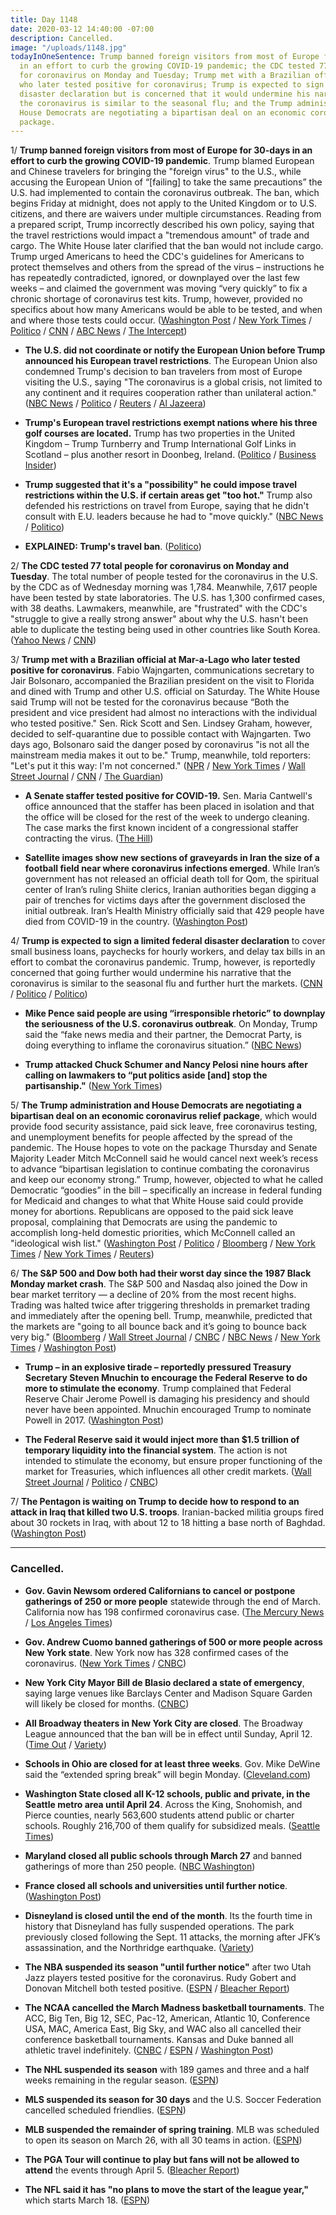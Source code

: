 ```yaml
---
title: Day 1148
date: 2020-03-12 14:40:00 -07:00
description: Cancelled.
image: "/uploads/1148.jpg"
todayInOneSentence: Trump banned foreign visitors from most of Europe for 30-days
  in an effort to curb the growing COVID-19 pandemic; the CDC tested 77 total people
  for coronavirus on Monday and Tuesday; Trump met with a Brazilian official at Mar-a-Lago
  who later tested positive for coronavirus; Trump is expected to sign a limited federal
  disaster declaration but is concerned that it would undermine his narrative that
  the coronavirus is similar to the seasonal flu; and the Trump administration and
  House Democrats are negotiating a bipartisan deal on an economic coronavirus relief
  package.
---
```


1/ **Trump banned foreign visitors from most of Europe for 30-days in an effort to curb the growing COVID-19 pandemic**. Trump blamed European and Chinese travelers for bringing the "foreign virus" to the U.S., while accusing the European Union of “\[failing\] to take the same precautions” the U.S. had implemented to contain the coronavirus outbreak. The ban, which begins Friday at midnight, does not apply to the United Kingdom or to U.S. citizens, and there are waivers under multiple circumstances. Reading from a prepared script, Trump incorrectly described his own policy, saying that the travel restrictions would impact a "tremendous amount" of trade and cargo. The White House later clarified that the ban would not include cargo. Trump urged Americans to heed the CDC's guidelines for Americans to protect themselves and others from the spread of the virus – instructions he has repeatedly contradicted, ignored, or downplayed over the last few weeks – and claimed the government was moving “very quickly” to fix a chronic shortage of coronavirus test kits. Trump, however, provided no specifics about how many Americans would be able to be tested, and when and where those tests could occur. ([Washington Post](https://www.washingtonpost.com/politics/besieged-trump-announces-drastic-measures-in-effort-to-stem-coronavirus-pandemic/2020/03/11/e99983a4-63dc-11ea-acca-80c22bbee96f_story.html) / [New York Times](https://www.nytimes.com/2020/03/12/us/politics/trump-coronavirus-address.html) / [Politico](https://www.politico.com/news/2020/03/11/trump-oval-office-coronavirus-address-126121) / [CNN](https://www.cnn.com/2020/03/11/politics/coronavirus-trump-foreign-virus/) / [ABC News](https://abcnews.go.com/Politics/trump-announces-travel-europe-restricted-amid-coronavirus-threat/story?id=69543646) / [The Intercept](https://theintercept.com/2020/03/12/trump-mistakenly-announces-ban-travel-imports-europe-backtracks/))

* **The U.S. did not coordinate or notify the European Union before Trump announced his European travel restrictions**. The European Union also condemned Trump's decision to ban travelers from most of Europe visiting the U.S., saying "The coronavirus is a global crisis, not limited to any continent and it requires cooperation rather than unilateral action." ([NBC News](https://www.nbcnews.com/news/world/coronavirus-europe-wakes-chaos-confusion-trump-restricts-travel-n1156286) / [Politico](https://www.politico.eu/article/eu-leaders-condemn-trumps-travel-ban/) / [Reuters](https://www.reuters.com/article/us-health-coronavirus-eu-reaction-idUSKBN20Z0F7) / [Al Jazeera](https://www.aljazeera.com/news/2020/03/anger-confusion-europe-trump-issues-coronavirus-travel-ban-200312084745167.html))

* **Trump's European travel restrictions exempt nations where his three golf courses are located.** Trump has two properties in the United Kingdom – Trump Turnberry and Trump International Golf Links in Scotland – plus another resort in Doonbeg, Ireland. ([Politico](https://www.politico.com/news/2020/03/12/trump-coronavirus-travel-europe-resorts-126808) / [Business Insider](https://www.businessinsider.com/coronavirus-trump-europe-travel-ban-exclude-uk-ireland-golf-courses-2020-3))

* **Trump suggested that it's a "possibility" he could impose travel restrictions within the U.S. if certain areas get "too hot."** Trump also defended his restrictions on travel from Europe, saying that he didn't consult with E.U. leaders because he had to "move quickly." ([NBC News](https://www.nbcnews.com/politics/politics-news/trump-restricting-travel-u-s-possibility-if-coronavirus-pandemic-gets-n1156851) / [Politico](https://www.politico.com/news/2020/03/12/mike-pence-trump-europe-travel-ban-details-126904))

* **EXPLAINED: Trump's travel ban**. ([Politico](https://www.politico.eu/article/coronavirus-donald-trump-europe-travel-ban-explained/))

2/ **The CDC tested 77 total people for coronavirus on Monday and Tuesday**. The total number of people tested for the coronavirus in the U.S. by the CDC as of Wednesday morning was 1,784. Meanwhile, 7,617 people have been tested by state laboratories. The U.S. has 1,300 confirmed cases, with 38 deaths. Lawmakers, meanwhile, are "frustrated" with the CDC's "struggle to give a really strong answer" about why the U.S. hasn't been able to duplicate the testing being used in other countries like South Korea. ([Yahoo News](https://news.yahoo.com/cdc-tested-only-77-people-this-week-coronavirus-testing-slow-around-the-nation-153646616.html) / [CNN](https://www.cnn.com/2020/03/12/politics/congress-outrage-testing-covid-19/index.html))

3/ **Trump met with a Brazilian official at Mar-a-Lago who later tested positive for coronavirus**. Fabio Wajngarten, communications secretary to Jair Bolsonaro, accompanied the Brazilian president on the visit to Florida and dined with Trump and other U.S. official on Saturday. The White House said Trump will not be tested for the coronavirus because “Both the president and vice president had almost no interactions with the individual who tested positive."  Sen. Rick Scott and Sen. Lindsey Graham, however, decided to self-quarantine due to possible contact with Wajngarten. Two days ago, Bolsonaro said the danger posed by coronavirus "is not all the mainstream media makes it out to be." Trump, meanwhile, told reporters: "Let's put it this way: I'm not concerned." ([NPR](https://www.npr.org/2020/03/12/815022706/brazilian-official-who-met-trump-last-weekend-tests-positive-for-coronavirus) / [New York Times](https://www.nytimes.com/2020/03/12/us/politics/trump-brazil-coronavirus.html) / [Wall Street Journal](https://www.wsj.com/articles/congress-closes-u-s-capitol-to-the-general-public-11584026289) / [CNN](https://www.cnn.com/2020/03/12/americas/brazil-bolsonaro-coronavirus-aide-scli-intl/index.html) / [The Guardian](https://www.theguardian.com/world/2020/mar/12/trump-coronavirus-photo-brazilian-aide-bolsonaro-contact-latest))

* **A Senate staffer tested positive for COVID-19.** Sen. Maria Cantwell's office announced that the staffer has been placed in isolation and that the office will be closed for the rest of the week to undergo cleaning. The case marks the first known incident of a congressional staffer contracting the virus. ([The Hill](https://thehill.com/homenews/senate/487162-senate-staffer-tests-positive-for-coronavirus))

* **Satellite images show new sections of graveyards in Iran the size of a football field near where coronavirus infections emerged**.  While Iran’s government has not released an official death toll for Qom, the spiritual center of Iran’s ruling Shiite clerics, Iranian authorities began digging a pair of trenches for victims days after the government disclosed the initial outbreak. Iran’s Health Ministry officially said that 429 people have died from COVID-19 in the country. ([Washington Post](https://www.washingtonpost.com/graphics/2020/world/iran-coronavirus-outbreak-graves/))

4/ **Trump is expected to sign a limited federal disaster declaration** to cover small business loans, paychecks for hourly workers, and delay tax bills in an effort to combat the coronavirus pandemic. Trump, however, is reportedly concerned that going further would undermine his narrative that the coronavirus is similar to the seasonal flu and further hurt the markets. ([CNN](https://www.cnn.com/2020/03/12/politics/trump-disaster-declaration/) / [Politico](https://www.politico.com/news/2020/03/11/trump-emergency-declaration-coronavirus-message-125902) / [Politico](https://www.politico.com/news/2020/03/12/trump-coronavirus-funding-order-127331))

* **Mike Pence said people are using “irresponsible rhetoric” to downplay the seriousness of the U.S. coronavirus outbreak**. On Monday, Trump said the “fake news media and their partner, the Democrat Party, is doing everything to inflame the coronavirus situation.” ([NBC News](https://www.nbcnews.com/politics/white-house/pence-says-there-s-been-irresponsible-rhetoric-people-downplaying-coronavirus-n1156371))

* **Trump attacked Chuck Schumer and Nancy Pelosi nine hours after calling on lawmakers to “put politics aside \[and\] stop the partisanship."** ([New York Times](https://www.nytimes.com/2020/03/12/us/politics/trump-coronavirus.html))

5/ **The Trump administration and House Democrats are negotiating a bipartisan deal on an economic coronavirus relief package**, which would provide food security assistance, paid sick leave, free coronavirus testing, and unemployment benefits for people affected by the spread of the pandemic. The House hopes to vote on the package Thursday and Senate Majority Leader Mitch McConnell said he would cancel next week’s recess to advance “bipartisan legislation to continue combating the coronavirus and keep our economy strong.” Trump, however, objected to what he called Democratic “goodies” in the bill – specifically an increase in federal funding for Medicaid and changes to what that White House said could provide money for abortions. Republicans are opposed to the paid sick leave proposal, complaining that Democrats are using the pandemic to accomplish long-held domestic priorities, which McConnell called an "ideological wish list." ([Washington Post](https://www.washingtonpost.com/powerpost/republican-leaders-dismiss-house-coronavirus-relief-bill-leaving-action-uncertain/2020/03/12/ff585b4e-6467-11ea-b3fc-7841686c5c57_story.html) / [Politico](https://www.politico.com/news/2020/03/12/democrats-to-pass-coronavirus-economic-relief-package-126961) / [Bloomberg](https://www.bloomberg.com/news/articles/2020-03-12/trump-says-he-won-t-back-virus-bill-with-democratic-goodies) / [New York Times](https://www.nytimes.com/2020/03/12/us/politics/trump-house-coronavirus-relief-bill.html) / [New York Times](https://www.nytimes.com/2020/03/12/world/coronavirus-live-news-updates.html) / [Reuters](https://www.reuters.com/article/us-health-coronavirus-usa-mcconnell/u-s-senate-republican-leader-blasts-houses-coronavirus-bill-idUSKBN20Z29P))

6/ **The S&P 500 and Dow both had their worst day since the 1987 Black Monday market crash**. The S&P 500 and Nasdaq also joined the Dow in bear market territory — a decline of 20% from the most recent highs. Trading was halted twice after triggering thresholds in premarket trading and immediately after the opening bell. Trump, meanwhile, predicted that the markets are "going to all bounce back and it’s going to bounce back very big." ([Bloomberg](https://www.bloomberg.com/news/articles/2020-03-11/asia-stocks-set-for-losses-dow-enters-bear-market-markets-wrap) / [Wall Street Journal](https://www.wsj.com/articles/global-stocks-follow-u-s-markets-lower-11583975524) / [CNBC](https://www.cnbc.com/2020/03/11/futures-are-steady-wednesday-night-after-dow-closes-in-bear-market-traders-await-trump.html) / [NBC News](https://www.nbcnews.com/business/markets/trading-wall-street-temporarily-suspended-after-trump-s-crisis-response-n1156406) / [New York Times](https://www.nytimes.com/2020/03/12/business/stock-market-today.html) / [Washington Post](https://www.washingtonpost.com/business/2020/03/12/markets-live-updates-coronavirus-economy/))

* **Trump – in an explosive tirade – reportedly pressured Treasury Secretary Steven Mnuchin to encourage the Federal Reserve to do more to stimulate the economy**. Trump complained that Federal Reserve Chair Jerome Powell is damaging his presidency and should never have been appointed. Mnuchin encouraged Trump to nominate Powell in 2017. ([Washington Post](https://www.washingtonpost.com/business/economy/trump-urged-mnuchin-to-pressure-feds-powell-on-economic-stimulus-in-explosive-tirade-about-coronavirus/2020/03/11/db7bfeea-63c9-11ea-b3fc-7841686c5c57_story.html))

* **The Federal Reserve said it would inject more than $1.5 trillion of temporary liquidity into the financial system**. The action is not intended to stimulate the economy, but ensure proper functioning of the market for Treasuries, which influences all other credit markets. ([Wall Street Journal](https://www.wsj.com/articles/fed-to-inject-1-5-trillion-in-bid-to-prevent-unusual-disruptions-in-markets-11584033537) / [Politico](https://www.politico.com/news/2020/03/12/fed-announces-massive-cash-injection-to-relieve-us-debt-market-127284) / [CNBC](https://www.cnbc.com/2020/03/12/fed-to-pump-more-than-500-billion-into-short-term-bank-funding-expand-types-of-security-purchases.html))

7/ **The Pentagon is waiting on Trump to decide how to respond to an attack in Iraq that killed two U.S. troops**. Iranian-backed militia groups fired about 30 rockets in Iraq, with about 12 to 18 hitting a base north of Baghdad. ([Washington Post](https://www.washingtonpost.com/national-security/2020/03/12/pentagon-awaiting-decision-trump-how-respond-deadly-rocket-attack-iraq/))

---

### Cancelled.

* **Gov. Gavin Newsom ordered Californians to cancel or postpone gatherings of 250 or more people** statewide through the end of March. California now has 198 confirmed coronavirus case. ([The Mercury News](https://www.mercurynews.com/2020/03/12/coronavirus-gov-newsom-says-cancel-gatherings-over-250-statewide/) / [Los Angeles Times](https://www.latimes.com/california/story/2020-03-12/coronavirus-sweeping-california-heres-what-you-need-to-know))

* **Gov. Andrew Cuomo banned gatherings of 500 or more people across New York state**. New York now has 328 confirmed cases of the coronavirus. ([New York Times](https://www.nytimes.com/2020/03/12/nyregion/coronavirus-new-york-update.html) / [CNBC](https://www.cnbc.com/2020/03/12/new-york-gov-cuomo-bans-gatherings-of-500-or-more-amid-coronavirus-outbreak.html))

* **New York City Mayor Bill de Blasio declared a state of emergency**, saying large venues like Barclays Center and Madison Square Garden will likely be closed for months. ([CNBC](https://www.cnbc.com/2020/03/12/new-york-city-declares-state-of-emergency.html))

* **All Broadway theaters in New York City are closed**. The Broadway League announced that the ban will be in effect until Sunday, April 12. ([Time Out](https://www.timeout.com/newyork/news/breaking-all-broadway-theaters-are-closed-effective-today-031220) / [Variety](https://variety.com/2020/legit/news/broadway-closed-coronavirus-1203531989/))

* **Schools in Ohio are closed for at least three weeks**. Gov. Mike DeWine said the “extended spring break” will begin Monday. ([Cleveland.com](https://www.cleveland.com/news/2020/03/ohio-gov-dewine-announces-3-week-spring-break-for-ohio-schools-to-control-coronavirus.html))

* **Washington State closed all K-12 schools, public and private, in the Seattle metro area until April 24**. Across the King, Snohomish, and Pierce counties, nearly 563,600 students attend public or charter schools. Roughly 216,700 of them qualify for subsidized meals. ([Seattle Times](https://www.seattletimes.com/education-lab/inslee-orders-all-private-public-k-12-schools-in-king-pierce-snohomish-counties-to-close-through-april-24/))

* **Maryland closed all public schools through March 27** and banned gatherings of more than 250 people. ([NBC Washington](https://www.nbcwashington.com/news/local/maryland-to-close-public-schools-gatherings-of-more-than-250-people-banned/2239127/))

* **France closed all schools and universities until further notice**. ([Washington Post](https://www.washingtonpost.com/world/2020/03/12/coronavirus-live-updates/#link-YJQJJMYBW5FYRPW273N43G52WE))

* **Disneyland is closed until the end of the month**. Its the fourth time in history that Disneyland has fully suspended operations. The park previously closed following the Sept. 11 attacks, the morning after JFK’s assassination, and the Northridge earthquake. ([Variety](https://variety.com/2020/biz/news/disney-theme-park-closed-coronavirus-1203531795/))

* **The NBA suspended its season "until further notice"** after two Utah Jazz players tested positive for the coronavirus. Rudy Gobert and  Donovan Mitchell both tested positive. ([ESPN](https://www.espn.com/nba/story/_/id/28887560/nba-suspends-season-further-notice-player-tests-positive-coronavirus) / [Bleacher Report](https://bleacherreport.com/articles/2880553-reports-donovan-mitchell-gobert-have-coronavirus-rest-of-team-tests-negative))

* **The NCAA cancelled the March Madness basketball tournaments**. The ACC, Big Ten, Big 12, SEC, Pac-12, American, Atlantic 10, Conference USA, MAC, America East, Big Sky, and WAC also all cancelled their conference basketball tournaments. Kansas and Duke banned all athletic travel indefinitely. ([CNBC](https://www.cnbc.com/2020/03/12/coronavirus-ncaa-conference-tournaments-cancellations.html) / [ESPN](https://www.espn.com/mens-college-basketball/story/_/id/28891602/big-ten-sec-american-cancel-conference-tournaments) / [Washington Post](https://www.washingtonpost.com/sports/2020/03/12/ncaa-tournament-canceled-coronavirus/))

* **The NHL suspended its season** with 189 games and three and a half weeks remaining in the regular season. ([ESPN](https://www.espn.com/nhl/story/_/id/28891430/sources-nhl-suspending-play-immediately-due-virus))

* **MLS suspended its season for 30 days** and the U.S. Soccer Federation cancelled scheduled friendlies. ([ESPN](https://www.espn.com/soccer/major-league-soccer/story/4073255/mls-postponed-for-30-days-usmnt-uswnt-friendlies-canceled))

* **MLB suspended the remainder of spring training**. MLB was scheduled to open its season on March 26, with all 30 teams in action. ([ESPN](https://www.espn.com/mlb/story/_/id/28892315/sources-mlb-expected-suspend-operations))

* **The PGA Tour will continue to play but fans will not be allowed to attend** the events through April 5. ([Bleacher Report](https://bleacherreport.com/articles/2880562-pga-tour-announces-events-will-be-played-without-fans-amid-coronavirus-concerns))

* **The NFL said it has "no plans to move the start of the league year,"** which starts March 18. ([ESPN](https://www.espn.com/nfl/story/_/id/28891831/nfl-not-delaying-start-league-year-coronavirus))